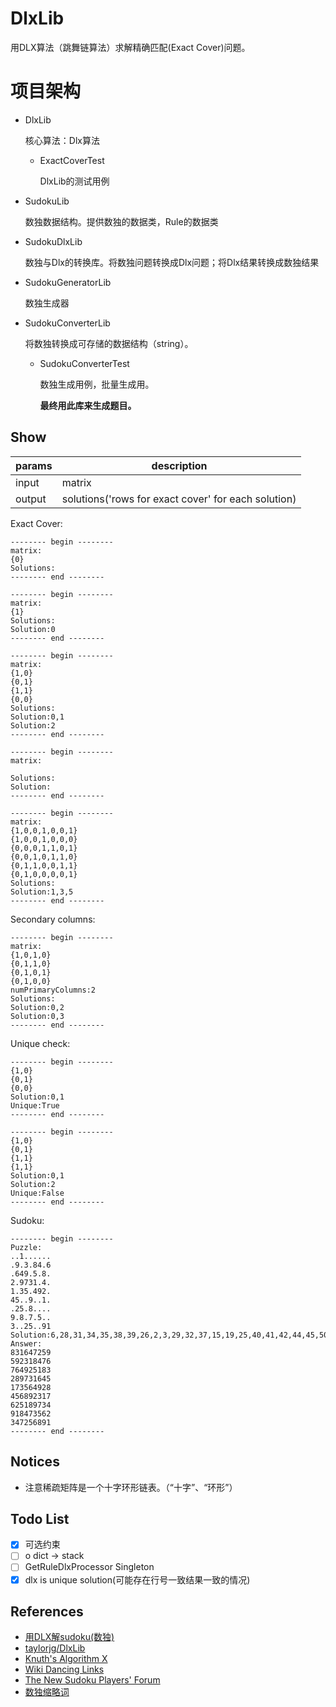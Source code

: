 # DlxLib

用DLX算法（跳舞链算法）求解精确匹配(Exact Cover)问题。

# 项目架构

- DlxLib

  核心算法：Dlx算法

    - ExactCoverTest

      DlxLib的测试用例

- SudokuLib

  数独数据结构。提供数独的数据类，Rule的数据类

- SudokuDlxLib

  数独与Dlx的转换库。将数独问题转换成Dlx问题；将Dlx结果转换成数独结果

- SudokuGeneratorLib

  数独生成器

- SudokuConverterLib

  将数独转换成可存储的数据结构（string）。

    - SudokuConverterTest

      数独生成用例，批量生成用。

      **最终用此库来生成题目。**

## Show

| params | description |
| ---- | ---- |
| input | matrix |
| output | solutions('rows for exact cover' for each solution) |

Exact Cover:

```
-------- begin --------
matrix:
{0}
Solutions:
-------- end --------
```

```
-------- begin --------
matrix:
{1}
Solutions:
Solution:0
-------- end --------
```

```
-------- begin --------
matrix:
{1,0}
{0,1}
{1,1}
{0,0}
Solutions:
Solution:0,1
Solution:2
-------- end --------
```

```
-------- begin --------
matrix:

Solutions:
Solution:
-------- end --------
```

```
-------- begin --------
matrix:
{1,0,0,1,0,0,1}
{1,0,0,1,0,0,0}
{0,0,0,1,1,0,1}
{0,0,1,0,1,1,0}
{0,1,1,0,0,1,1}
{0,1,0,0,0,0,1}
Solutions:
Solution:1,3,5
-------- end --------
```

Secondary columns:

```
-------- begin --------
matrix:
{1,0,1,0}
{0,1,1,0}
{0,1,0,1}
{0,1,0,0}
numPrimaryColumns:2
Solutions:
Solution:0,2
Solution:0,3
-------- end --------
```

Unique check:

```
-------- begin --------
{1,0}
{0,1}
{0,0}
Solution:0,1
Unique:True
-------- end --------
```

```
-------- begin --------
{1,0}
{0,1}
{1,1}
{1,1}
Solution:0,1
Solution:2
Unique:False
-------- end --------
```

Sudoku:

```
-------- begin --------
Puzzle:
..1......
.9.3.84.6
.649.5.8.
2.9731.4.
1.35.492.
45..9..1.
.25.8....
9.8.7.5..
3..25..91
Solution:6,28,31,34,35,38,39,26,2,3,29,32,37,15,19,25,40,41,42,44,45,50,52,46,54,55,56,57,58,59,60,62,63,65,66,68,69,70,10,8,14,71,72,73,75,76,77,78,81,82,83,89,91,85,93,95,96,100,106,107,103,111,97,113,116,118,114,120,123,125,121,126,129,130,133,134,135,136,139,140,141
Answer:
831647259
592318476
764925183
289731645
173564928
456892317
625189734
918473562
347256891
-------- end --------
```

## Notices

- 注意稀疏矩阵是一个十字环形链表。（“十字”、“环形”）

## Todo List

-[x] 可选约束
-[ ] o dict -> stack
-[ ] GetRuleDlxProcessor Singleton
-[x] dlx is unique solution(可能存在行号一致结果一致的情况)

## References

- [用DLX解sudoku(数独)](http://blog.gssxgss.me/use-dlx-to-solve-sudoku-1/)
- [taylorjg/DlxLib](https://github.com/taylorjg/DlxLib)
- [Knuth's Algorithm X](https://en.wikipedia.org/wiki/Knuth%27s_Algorithm_X)
- [Wiki Dancing Links](https://en.wikipedia.org/wiki/Dancing_Links)
- [The New Sudoku Players' Forum](http://forum.enjoysudoku.com/)
- [数独缩略词](http://forum.enjoysudoku.com/list-of-acronyms-t37137.html)